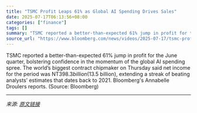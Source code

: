 ```yaml
---
title: "TSMC Profit Leaps 61% as Global AI Spending Drives Sales"
date: 2025-07-17T06:13:56+08:00
categories: ["finance"]
tags: []
summary: "TSMC reported a better-than-expected 61% jump in profit for the June quarter, bolstering confidence in the momentum of the global AI spending spree. The world’s biggest contract chipmaker on Thursday "
source_url: "https://www.bloomberg.com/news/videos/2025-07-17/tsmc-profit-leaps-61-as-global-ai-spending-drives-sales-video"
---
```


TSMC reported a better-than-expected 61% jump in profit for the June quarter, bolstering confidence in the momentum of the global AI spending spree. The world’s biggest contract chipmaker on Thursday said net income for the period was NT$398.3 billion ($13.5 billion), extending a streak of beating analysts’ estimates that dates back to 2021. Bloomberg's Annabelle Droulers reports. (Source: Bloomberg)

---

*来源: [原文链接](https://www.bloomberg.com/news/videos/2025-07-17/tsmc-profit-leaps-61-as-global-ai-spending-drives-sales-video)*
